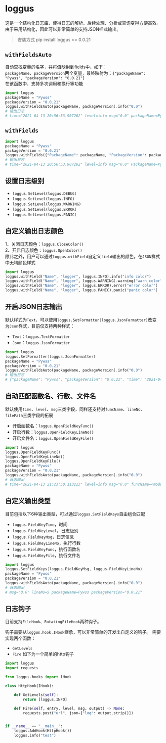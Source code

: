 # loggus

这是一个结构化日志库，使得日志的解析、后续处理、分析或查询变得方便高效。
由于采用结构化，因此可以非常简单的支持JSON样式输出。

> 安装方式
> pip install loggus >= 0.0.21

## `withFieldsAuto`
自动查找变量的名字，并将值映射到fields中，如下：  
`packageName`、`packageVersion`两个变量，最终映射为：`{"packageName": "Pywss", "packageVersion": "0.0.21"}`    
在该函数中，支持多次调用和换行等功能
```python
import loggus
packageName = "Pywss"
packageVersion = "0.0.21"
loggus.withFieldsAuto(packageName, packageVersion).info("0.0")
# 输出日志
# time="2021-04-13 20:56:53.907202" level=info msg="0.0" packageName=Pywss packageVersion="0.0.21"
```

## `withFields`
```python
import loggus
packageName = "Pywss"
packageVersion = "0.0.21"
loggus.withFields({"PackageName": packageName, "PackageVersion": packageVersion}).info("0.0")
# 输出日志
# time="2021-04-13 20:56:53.907202" level=info msg="0.0" PackageName=Pywss PackageVersion="0.0.21"
```

## 设置日志级别
* `loggus.SetLevel(loggus.DEBUG)`
* `loggus.SetLevel(loggus.INFO)`
* `loggus.SetLevel(loggus.WARNING)`
* `loggus.SetLevel(loggus.ERROR)`
* `loggus.SetLevel(loggus.PANIC)`

## 自定义输出日志颜色
1、关闭日志颜色：`loggus.CloseColor()`  
2、开启日志颜色：`loggus.OpenColor()`  
除此之外，用户可以通过`loggus.withField`自定义`field`输出的颜色，在`JSON`样式中无均颜色样式
```python
import loggus
loggus.withField("Name", "logger", loggus.INFO).info("info color")
loggus.withField("Name", "logger", loggus.WARNING).warning("warn color")
loggus.withField("Name", "logger", loggus.ERROR).error("error color")
loggus.withField("Name", "logger", loggus.PANIC).panic("panic color")
```

## 开启JSON日志输出
默认样式为`Text`，可以使用`loggus.SetFormatter(loggus.JsonFormatter)`改变为`Json`样式，目前仅支持两种样式：
* `Text`：`loggus.TextFormatter`
* `Json`：`loggus.JsonFormatter`
```python
import loggus
loggus.SetFormatter(loggus.JsonFormatter)
packageName = "Pywss"
packageVersion = "0.0.21"
loggus.withFieldsAuto(packageName, packageVersion).info("0.0")
# 输出日志
# {"packageName": "Pywss", "packageVersion": "0.0.21", "time": "2021-04-13 21:17:17.644317", "level": "info", "msg": "0.0"}
```

## 自动匹配函数名、行数、文件名
默认使用`time`、`level`、`msg`三类字段，同样还支持对`funcName`、`lineNo`、`filePath`三类字段的拓展
* 开启函数名：`loggus.OpenFieldKeyFunc()`
* 开启行数：`loggus.OpenFieldKeyLineNo()`
* 开启文件名：`loggus.OpenFieldKeyFile()`
```python
import loggus
loggus.OpenFieldKeyFunc()
loggus.OpenFieldKeyLineNo()
loggus.OpenFieldKeyFile()
packageName = "Pywss"
packageVersion = "0.0.21"
loggus.withFieldsAuto(packageName, packageVersion).info("0.0")
# 日志输出
# time="2021-04-13 21:23:50.113213" level=info msg="0.0" funcName=<module> lineNo=7 filePath=xxx.py packageName=Pywss packageVersion="0.0.21"
```

## 自定义输出类型
目前包括以下6种输出类型，可以通过`loggus.SetFieldKeys`自由组合匹配
* `loggus.FieldKeyTime`，时间
* `loggus.FieldKeyLevel`，日志级别
* `loggus.FieldKeyMsg`，日志信息
* `loggus.FieldKeyLineNo`，执行行数
* `loggus.FieldKeyFunc`，执行函数名
* `loggus.FieldKeyFile`，执行文件名

```python
import loggus
loggus.SetFieldKeys(loggus.FieldKeyMsg, loggus.FieldKeyLineNo)
packageName = "Pywss"
packageVersion = "0.0.21"
loggus.withFieldsAuto(packageName, packageVersion).info("0.0")
# 日志输出
# msg="0.0" lineNo=5 packageName=Pywss packageVersion="0.0.21"
```

## 日志钩子
目前支持`FileHook`、`RotatingFileHook`两种钩子。

钩子需要从`loggus.hook.IHook`继承，可以非常简单的开发出自定义的钩子。
需要实现两个函数：
* `GetLevels`
* `Fire`
如下为一个简单的http钩子
```python
import loggus
import requests

from loggus.hooks import IHook

class HttpHook(IHook):

    def GetLevels(self):
        return [loggus.INFO]

    def Fire(self, entry, level, msg, output) -> None:
        requests.post("url", json={"log": output.strip()})


if __name__ == "__main__":
    loggus.AddHook(HttpHook())
    loggus.info("test")
```